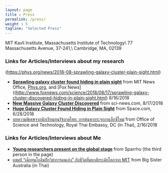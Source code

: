 ```yaml
---
layout: page
title : Press
permalink: /press/
weight : 5
tagline: "Selected Press"
---
```

MIT Kavli Institute, Massachusetts Institute of Technology\\
77 Massachusetts Avenue, 37-241,\\
Cambridge, MA, 02139

### Links for Articles/Interviews about my research

(https://phys.org/news/2018-08-sprawling-galaxy-cluster-plain-sight.html)
- [**Sprawling galaxy cluster found hiding in plain sight**](http://news.mit.edu/2018/sprawling-galaxy-cluster-found-hiding-plain-sight-0816) from MIT News Office, [Phys.org](https://phys.org/news/2018-08-sprawling-galaxy-cluster-plain-sight.html), and [Fox News]((http://www.foxnews.com/science/2018/08/17/sprawling-galaxy-cluster-discovered-hiding-in-plain-sight.html) 8/16/2018
- [**New Massive Galaxy Cluster Discovered**](http://www.sci-news.com/astronomy/new-massive-galaxy-cluster-06317.html) from sci-news.com, 8/17/2018
- [**Huge Galaxy Cluster Found Hiding in Plain Sight**](https://www.space.com/41026-huge-galaxy-cluster-hiding-plain-sight.html) from Space.com, 6/28/2018
- [บทความพิเศษจากนักเรียนทุนรัฐบาลไทย: การค้นหากระจุกกาแล็กซีใหม่](http://ost.thaiembdc.org/th1/2018/02/%E0%B8%9A%E0%B8%97%E0%B8%84%E0%B8%A7%E0%B8%B2%E0%B8%A1%E0%B8%9E%E0%B8%B4%E0%B9%80%E0%B8%A8%E0%B8%A9%E0%B8%88%E0%B8%B2%E0%B8%81%E0%B8%99%E0%B8%B1%E0%B8%81%E0%B9%80%E0%B8%A3%E0%B8%B5%E0%B8%A2%E0%B8%99/) from Office of Science and Technology, Royal Thai Embassy, DC (in Thai), 2/16/2018

### Links for Articles/Interviews about Me
- [**Young researchers present on the global stage**](https://medium.com/sparrho/young-researchers-present-on-the-global-stage-part-6-1a24b73e1a9d) from Sparrho (the third person in the page)
- [แชมป์ “เด็กทุนโอลิมปิกวิชาการคนเก่ง” กับชีวิตที่มหาลัยระดับโลกจาก MIT](http://australianbigsister.com/%E0%B9%81%E0%B8%8A%E0%B8%A1%E0%B8%9B%E0%B9%8C-%E0%B9%82%E0%B8%AD%E0%B8%A5%E0%B8%B4%E0%B8%A1%E0%B8%9B%E0%B8%B4%E0%B8%84-mit/) from Big Sister Australia (in Thai)
